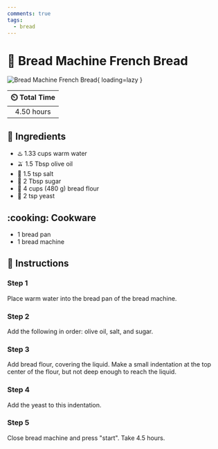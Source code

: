 ```yaml
---
comments: true
tags:
  - bread
---
```

# :bread: Bread Machine French Bread

![Bread Machine French Bread](../assets/images/bread-machine-french-bread.jpg){ loading=lazy }

| :timer_clock: Total Time |
|:-----------------------: |
| 4.50 hours |

## :salt: Ingredients

- :hotsprings: 1.33 cups warm water
- :olive: 1.5 Tbsp olive oil
- :salt: 1.5 tsp salt
- :candy: 2 Tbsp sugar
- :ear_of_rice: 4 cups (480 g) bread flour
- :microbe: 2 tsp yeast

## :cooking: Cookware

- 1 bread pan
- 1 bread machine

## :pencil: Instructions

### Step 1

Place warm water into the bread pan of the bread machine.

### Step 2

Add the following in order: olive oil, salt, and sugar.

### Step 3

Add bread flour, covering the liquid. Make a small indentation at the top center of the flour, but not deep enough to reach
the liquid.

### Step 4

Add the yeast to this indentation.

### Step 5

Close bread machine and press "start". Take 4.5 hours.
